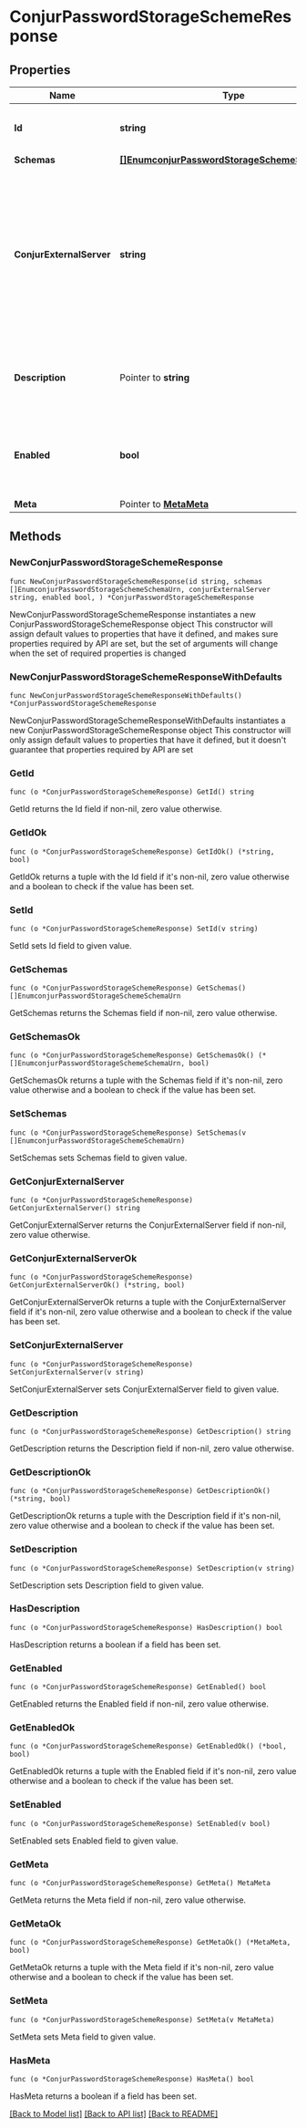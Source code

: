 # ConjurPasswordStorageSchemeResponse

## Properties

Name | Type | Description | Notes
------------ | ------------- | ------------- | -------------
**Id** | **string** | Name of the Password Storage Scheme | 
**Schemas** | [**[]EnumconjurPasswordStorageSchemeSchemaUrn**](EnumconjurPasswordStorageSchemeSchemaUrn.md) |  | 
**ConjurExternalServer** | **string** | An external server definition with information needed to connect and authenticate to the Conjur instance containing user passwords. | 
**Description** | Pointer to **string** | A description for this Password Storage Scheme | [optional] 
**Enabled** | **bool** | Indicates whether the Password Storage Scheme is enabled for use. | 
**Meta** | Pointer to [**MetaMeta**](MetaMeta.md) |  | [optional] 

## Methods

### NewConjurPasswordStorageSchemeResponse

`func NewConjurPasswordStorageSchemeResponse(id string, schemas []EnumconjurPasswordStorageSchemeSchemaUrn, conjurExternalServer string, enabled bool, ) *ConjurPasswordStorageSchemeResponse`

NewConjurPasswordStorageSchemeResponse instantiates a new ConjurPasswordStorageSchemeResponse object
This constructor will assign default values to properties that have it defined,
and makes sure properties required by API are set, but the set of arguments
will change when the set of required properties is changed

### NewConjurPasswordStorageSchemeResponseWithDefaults

`func NewConjurPasswordStorageSchemeResponseWithDefaults() *ConjurPasswordStorageSchemeResponse`

NewConjurPasswordStorageSchemeResponseWithDefaults instantiates a new ConjurPasswordStorageSchemeResponse object
This constructor will only assign default values to properties that have it defined,
but it doesn't guarantee that properties required by API are set

### GetId

`func (o *ConjurPasswordStorageSchemeResponse) GetId() string`

GetId returns the Id field if non-nil, zero value otherwise.

### GetIdOk

`func (o *ConjurPasswordStorageSchemeResponse) GetIdOk() (*string, bool)`

GetIdOk returns a tuple with the Id field if it's non-nil, zero value otherwise
and a boolean to check if the value has been set.

### SetId

`func (o *ConjurPasswordStorageSchemeResponse) SetId(v string)`

SetId sets Id field to given value.


### GetSchemas

`func (o *ConjurPasswordStorageSchemeResponse) GetSchemas() []EnumconjurPasswordStorageSchemeSchemaUrn`

GetSchemas returns the Schemas field if non-nil, zero value otherwise.

### GetSchemasOk

`func (o *ConjurPasswordStorageSchemeResponse) GetSchemasOk() (*[]EnumconjurPasswordStorageSchemeSchemaUrn, bool)`

GetSchemasOk returns a tuple with the Schemas field if it's non-nil, zero value otherwise
and a boolean to check if the value has been set.

### SetSchemas

`func (o *ConjurPasswordStorageSchemeResponse) SetSchemas(v []EnumconjurPasswordStorageSchemeSchemaUrn)`

SetSchemas sets Schemas field to given value.


### GetConjurExternalServer

`func (o *ConjurPasswordStorageSchemeResponse) GetConjurExternalServer() string`

GetConjurExternalServer returns the ConjurExternalServer field if non-nil, zero value otherwise.

### GetConjurExternalServerOk

`func (o *ConjurPasswordStorageSchemeResponse) GetConjurExternalServerOk() (*string, bool)`

GetConjurExternalServerOk returns a tuple with the ConjurExternalServer field if it's non-nil, zero value otherwise
and a boolean to check if the value has been set.

### SetConjurExternalServer

`func (o *ConjurPasswordStorageSchemeResponse) SetConjurExternalServer(v string)`

SetConjurExternalServer sets ConjurExternalServer field to given value.


### GetDescription

`func (o *ConjurPasswordStorageSchemeResponse) GetDescription() string`

GetDescription returns the Description field if non-nil, zero value otherwise.

### GetDescriptionOk

`func (o *ConjurPasswordStorageSchemeResponse) GetDescriptionOk() (*string, bool)`

GetDescriptionOk returns a tuple with the Description field if it's non-nil, zero value otherwise
and a boolean to check if the value has been set.

### SetDescription

`func (o *ConjurPasswordStorageSchemeResponse) SetDescription(v string)`

SetDescription sets Description field to given value.

### HasDescription

`func (o *ConjurPasswordStorageSchemeResponse) HasDescription() bool`

HasDescription returns a boolean if a field has been set.

### GetEnabled

`func (o *ConjurPasswordStorageSchemeResponse) GetEnabled() bool`

GetEnabled returns the Enabled field if non-nil, zero value otherwise.

### GetEnabledOk

`func (o *ConjurPasswordStorageSchemeResponse) GetEnabledOk() (*bool, bool)`

GetEnabledOk returns a tuple with the Enabled field if it's non-nil, zero value otherwise
and a boolean to check if the value has been set.

### SetEnabled

`func (o *ConjurPasswordStorageSchemeResponse) SetEnabled(v bool)`

SetEnabled sets Enabled field to given value.


### GetMeta

`func (o *ConjurPasswordStorageSchemeResponse) GetMeta() MetaMeta`

GetMeta returns the Meta field if non-nil, zero value otherwise.

### GetMetaOk

`func (o *ConjurPasswordStorageSchemeResponse) GetMetaOk() (*MetaMeta, bool)`

GetMetaOk returns a tuple with the Meta field if it's non-nil, zero value otherwise
and a boolean to check if the value has been set.

### SetMeta

`func (o *ConjurPasswordStorageSchemeResponse) SetMeta(v MetaMeta)`

SetMeta sets Meta field to given value.

### HasMeta

`func (o *ConjurPasswordStorageSchemeResponse) HasMeta() bool`

HasMeta returns a boolean if a field has been set.


[[Back to Model list]](../README.md#documentation-for-models) [[Back to API list]](../README.md#documentation-for-api-endpoints) [[Back to README]](../README.md)


